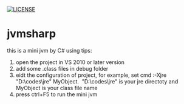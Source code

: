 [![LICENSE](https://img.shields.io/badge/license-Anti%20996-blue.svg)](https://github.com/996icu/996.ICU/blob/master/LICENSE)
# jvmsharp
this is a mini jvm by C#
using tips:
1. open the project in VS 2010 or later version
2. add some .class files in debug folder
3. eidt the configuration of project, for example, set cmd :-Xjre "D:\codes\jre" MyObject.  "D:\codes\jre" is your jre directoty and MyObject is your class file name
4. press ctrl+F5 to run the mini jvm
